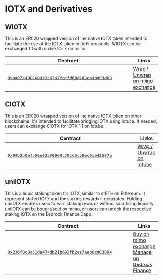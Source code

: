 # IOTX and Derivatives

## WIOTX

This is an ERC20 wrapped version of the native IOTX token intended to facilitate the use of the IOTX token in DeFi protocols. WIOTX can be exchanged 1:1 with native IOTX on mimo.

<table><thead><tr><th width="469">Contract</th><th>Links</th></tr></thead><tbody><tr><td><a href="https://iotexscan.io/token/0xa00744882684c3e4747faefd68d283ea44099d03"><code>0xa00744882684c3e4747faefd68d283ea44099d03</code></a></td><td><a href="https://mimo.exchange/swap?inputCurrency=IOTX&#x26;outputCurrency=0xa00744882684c3e4747faefd68d283ea44099d03">Wrap / Unwrap on mimo exchange  </a></td></tr></tbody></table>

## CIOTX

This is an ERC20 wrapped version of the native IOTX token on other blockchains. It's intended to facilitate bridging IOTX using iotube. If needed, users can exchange CIOTX for IOTX 1:1 on iotube.

<table><thead><tr><th width="475">Contract</th><th>Links</th></tr></thead><tbody><tr><td><a href="https://iotexscan.io/token/0x99b2b0efb56e62e36960c20cd5ca8ec6abd5557a"><code>0x99b2b0efb56e62e36960c20cd5ca8ec6abd5557a</code></a></td><td><a href="https://bridge.iotex.io/convert">Wrap / Unwrap on iotube</a></td></tr></tbody></table>

## uniIOTX

This is a liquid staking token for IOTX, similar to stETH on Ethereum. It represent staked IOTX and the staking rewards it generates. Holding uniIOTX enables users to earn staking rewards without sacrificing liquidity. uniIOTX can be bought/sold on mimo, or users can unlock the respective staking IOTX on the Bedrock Finance Dapp.

<table><thead><tr><th width="483">Contract</th><th>Links</th></tr></thead><tbody><tr><td><a href="https://iotexscan.io/token/0x236f8c0a61da474db21b693fb2ea7aab0c803894"><code>0x236f8c0a61da474db21b693fb2ea7aab0c803894</code></a></td><td><a href="https://mimo.exchange/swap?inputCurrency=IOTX&#x26;outputCurrency=0x236f8c0a61da474db21b693fb2ea7aab0c803894">Buy on mimo exchange</a> <br><a href="https://app.bedrock.technology/uniiotx">Manage on Bedrock Finance </a></td></tr></tbody></table>
